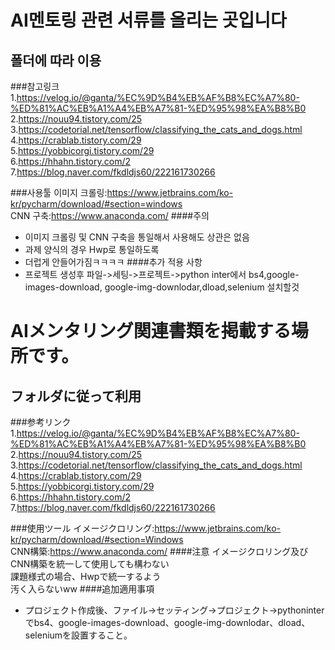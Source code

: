 # AI멘토링 관련 서류를 올리는 곳입니다
## 폴더에 따라 이용
###참고링크
1.https://velog.io/@ganta/%EC%9D%B4%EB%AF%B8%EC%A7%80-%ED%81%AC%EB%A1%A4%EB%A7%81-%ED%95%98%EA%B8%B0</br>
2.https://nouu94.tistory.com/25</br>
3.https://codetorial.net/tensorflow/classifying_the_cats_and_dogs.html</br>
4.https://crablab.tistory.com/29<br>
5.https://yobbicorgi.tistory.com/29<br>
6.https://hhahn.tistory.com/2<br>
7.https://blog.naver.com/fkdldjs60/222161730266

###사용툴
이미지 크롤링:https://www.jetbrains.com/ko-kr/pycharm/download/#section=windows<br>
CNN 구축:https://www.anaconda.com/
####주의
* 이미지 크롤링 및 CNN 구축을 통일해서 사용해도 상관은 없음
* 과제 양식의 경우 Hwp로 통일하도록
* 더럽게 안들어가짐ㅋㅋㅋㅋ
####추가 적용 사항
* 프로젝트 생성후 파일->세팅->프로젝트->python inter에서 bs4,google-images-download, google-img-downlodar,dload,selenium 설치할것


# AIメンタリング関連書類を掲載する場所です。
## フォルダに従って利用
###参考リンク
1.https://velog.io/@ganta/%EC%9D%B4%EB%AF%B8%EC%A7%80-%ED%81%AC%EB%A1%A4%EB%A7%81-%ED%95%98%EA%B8%B0</br>
2.https://nouu94.tistory.com/25</br>
3.https://codetorial.net/tensorflow/classifying_the_cats_and_dogs.html</br>
4.https://crablab.tistory.com/29<br>
5.https://yobbicorgi.tistory.com/29<br>
6.https://hhahn.tistory.com/2<br>
7.https://blog.naver.com/fkdldjs60/222161730266

###使用ツール
イメージクロリング:https://www.jetbrains.com/ko-kr/pycharm/download/#section=Windows<br>
CNN構築:https://www.anaconda.com/
####注意
イメージクロリング及びCNN構築を統一して使用しても構わない</br>
課題様式の場合、Hwpで統一するよう<br>
汚く入らないww
####追加適用事項
* プロジェクト作成後、ファイル->セッティング->プロジェクト->pythoninterでbs4、google-images-download、google-img-downlodar、dload、seleniumを設置すること。
